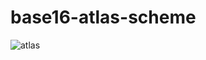# base16-atlas-scheme
![atlas](https://camo.githubusercontent.com/1196dddb65e6eef1ee8fc07f83d255e235838c93/687474703a2f2f692e696d6775722e636f6d2f51344b507348652e6a7067)